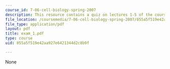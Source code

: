 ```yaml
---
course_id: 7-06-cell-biology-spring-2007
description: This resource contains a quiz on lectures 1-5 of the course.
file_location: /coursemedia/7-06-cell-biology-spring-2007/855a5f519e42aa927e6421344d2c8b9f_exam_1.pdf
file_type: application/pdf
layout: pdf
title: exam_1.pdf
type: course
uid: 855a5f519e42aa927e6421344d2c8b9f

---
```

None